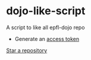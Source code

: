 # dojo-like-script
A script to like all epfl-dojo repo

* Generate an [access token](https://github.com/settings/tokens)

[Star a repository](https://developer.github.com/v3/activity/starring/#star-a-repository-for-the-authenticated-user)
